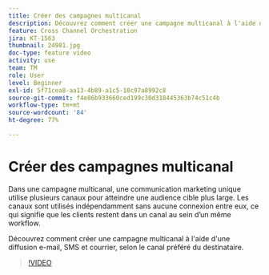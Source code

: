```yaml
---
title: Créer des campagnes multicanal
description: Découvrez comment créer une campagne multicanal à l'aide d'une diffusion e-mail, SMS et courrier, selon le canal préféré du destinataire.
feature: Cross Channel Orchestration
jira: KT-1563
thumbnail: 24981.jpg
doc-type: feature video
activity: use
team: TM
role: User
level: Beginner
exl-id: 5f71cea8-aa13-4b89-a1c5-10c97a8992c8
source-git-commit: f4e86b933660ced199c30d318445363b74c51c4b
workflow-type: tm+mt
source-wordcount: '84'
ht-degree: 77%

---
```


# Créer des campagnes multicanal

Dans une campagne multicanal, une communication marketing unique utilise plusieurs canaux pour atteindre une audience cible plus large. Les canaux sont utilisés indépendamment sans aucune connexion entre eux, ce qui signifie que les clients restent dans un canal au sein d’un même workflow.

Découvrez comment créer une campagne multicanal à l&#39;aide d&#39;une diffusion e-mail, SMS et courrier, selon le canal préféré du destinataire.

>[!VIDEO](https://video.tv.adobe.com/v/24981?quality=12&learn=on)
